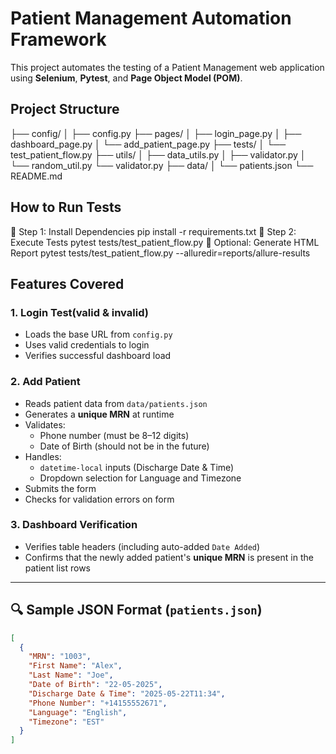 # Patient Management Automation Framework

This project automates the testing of a Patient Management web application using **Selenium**, **Pytest**, and **Page Object Model (POM)**.

## Project Structure
├── config/
│ ├── config.py
├── pages/
│ ├── login_page.py
│ ├── dashboard_page.py
│ └── add_patient_page.py
├── tests/
│ └── test_patient_flow.py
├── utils/
│ ├── data_utils.py
│ ├── validator.py
│ └── random_util.py
  └── validator.py
├── data/
│ └── patients.json
└── README.md


## How to Run Tests
🔹 Step 1: Install Dependencies
      pip install -r requirements.txt
🔹 Step 2: Execute Tests
      pytest tests/test_patient_flow.py
🔹 Optional: Generate HTML Report
    pytest tests/test_patient_flow.py --alluredir=reports/allure-results


## Features Covered

### 1. **Login Test(valid & invalid)**
- Loads the base URL from `config.py`
- Uses valid credentials to login
- Verifies successful dashboard load

### 2. **Add Patient**
- Reads patient data from `data/patients.json`
- Generates a **unique MRN** at runtime
- Validates:
  - Phone number (must be 8–12 digits)
  - Date of Birth (should not be in the future)
- Handles:
  - `datetime-local` inputs (Discharge Date & Time)
  - Dropdown selection for Language and Timezone
- Submits the form
- Checks for validation errors on form

### 3. **Dashboard Verification**
- Verifies table headers (including auto-added `Date Added`)
- Confirms that the newly added patient's **unique MRN** is present in the patient list rows

---

## 🔍 Sample JSON Format (`patients.json`)

```json
[
  {
    "MRN": "1003",
    "First Name": "Alex",
    "Last Name": "Joe",
    "Date of Birth": "22-05-2025",
    "Discharge Date & Time": "2025-05-22T11:34",
    "Phone Number": "+14155552671",
    "Language": "English",
    "Timezone": "EST"
  }
]
